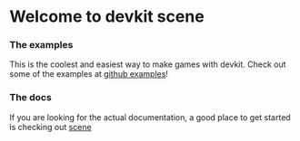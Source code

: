 # Welcome to devkit scene

### The examples

This is the coolest and easiest way to make games with devkit.  Check out some of the examples at [github examples](https://github.com/gameclosure/devkit-scene/tree/spec/examples)!

### The docs

If you are looking for the actual documentation, a good place to get started is checking out [scene](scene.html)
